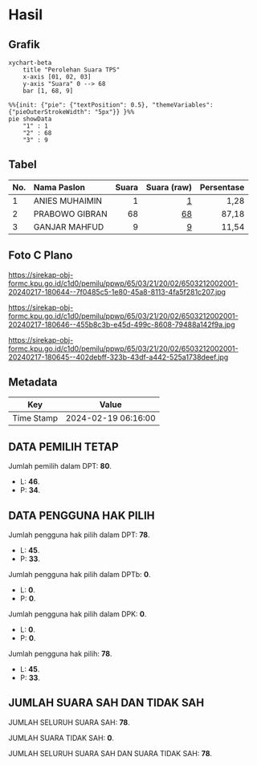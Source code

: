 # Hasil

## Grafik

```mermaid
xychart-beta
    title "Perolehan Suara TPS"
    x-axis [01, 02, 03]
    y-axis "Suara" 0 --> 68
    bar [1, 68, 9]
```

```mermaid
%%{init: {"pie": {"textPosition": 0.5}, "themeVariables": {"pieOuterStrokeWidth": "5px"}} }%%
pie showData
    "1" : 1
    "2" : 68
    "3" : 9
```

## Tabel

| No. | Nama Paslon    | Suara | Suara (raw) | Persentase |
|:--- |:-------------- | -----:| -----------:| ----------:|
| 1   | ANIES MUHAIMIN | 1     | [1][p-1]    | 1,28       |
| 2   | PRABOWO GIBRAN | 68    | [68][p-2]   | 87,18      |
| 3   | GANJAR MAHFUD  | 9     | [9][p-3]    | 11,54      |


[p-1]: https://github.com/gigit-pemilu/pemilu-2024-65-kalimantan-utara/blob/main/pilpres/hitung-suara/sub/65-kalimantan-utara/sub/03-nunukan/sub/21-lumbis-hulu/sub/2002-lipaga/sub/001-tps/sub/paslon-1.txt
[p-2]: https://github.com/gigit-pemilu/pemilu-2024-65-kalimantan-utara/blob/main/pilpres/hitung-suara/sub/65-kalimantan-utara/sub/03-nunukan/sub/21-lumbis-hulu/sub/2002-lipaga/sub/001-tps/sub/paslon-2.txt
[p-3]: https://github.com/gigit-pemilu/pemilu-2024-65-kalimantan-utara/blob/main/pilpres/hitung-suara/sub/65-kalimantan-utara/sub/03-nunukan/sub/21-lumbis-hulu/sub/2002-lipaga/sub/001-tps/sub/paslon-3.txt

## Foto C Plano

https://sirekap-obj-formc.kpu.go.id/c1d0/pemilu/ppwp/65/03/21/20/02/6503212002001-20240217-180644--7f0485c5-1e80-45a8-8113-4fa5f281c207.jpg

https://sirekap-obj-formc.kpu.go.id/c1d0/pemilu/ppwp/65/03/21/20/02/6503212002001-20240217-180646--455b8c3b-e45d-499c-8608-79488a142f9a.jpg

https://sirekap-obj-formc.kpu.go.id/c1d0/pemilu/ppwp/65/03/21/20/02/6503212002001-20240217-180645--402debff-323b-43df-a442-525a1738deef.jpg


## Metadata

| Key        | Value               |
| ---------- | ------------------- |
| Time Stamp | 2024-02-19 06:16:00 |


## DATA PEMILIH TETAP

Jumlah pemilih dalam DPT: **80**.
 * L: **46**.
 * P: **34**.

## DATA PENGGUNA HAK PILIH

Jumlah pengguna hak pilih dalam DPT: **78**.
 * L: **45**.
 * P: **33**.

Jumlah pengguna hak pilih dalam DPTb: **0**.
 * L: **0**.
 * P: **0**.

Jumlah pengguna hak pilih dalam DPK: **0**.
 * L: **0**.
 * P: **0**.

Jumlah pengguna hak pilih: **78**.
 * L: **45**.
 * P: **33**.

## JUMLAH SUARA SAH DAN TIDAK SAH

JUMLAH SELURUH SUARA SAH: **78**.

JUMLAH SUARA TIDAK SAH: **0**.

JUMLAH SELURUH SUARA SAH DAN SUARA TIDAK SAH: **78**.


